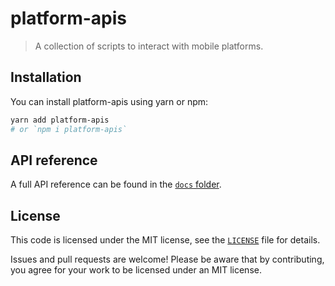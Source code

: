 # platform-apis

> A collection of scripts to interact with mobile platforms.

<!-- TODO: A longer introduction to the module. -->

## Installation

You can install platform-apis using yarn or npm:

```sh
yarn add platform-apis
# or `npm i platform-apis`
```

## API reference

A full API reference can be found in the [`docs` folder](/docs/README.md).

<!--
## Example usage

TODO: Describe the usage example(s).

```ts
// TODO: Example code.
```
-->

## License

This code is licensed under the MIT license, see the [`LICENSE`](LICENSE) file for details.

Issues and pull requests are welcome! Please be aware that by contributing, you agree for your work to be licensed under an MIT license.
